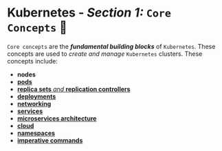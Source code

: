 # **Kubernetes** - ***Section 1:*** `Core Concepts` 🧠

`Core concepts` are the ***fundamental building blocks*** of `Kubernetes`. These concepts are used to *create and manage* `Kubernetes` clusters. These concepts include:

* **nodes**
* [**pods**](01-pods/README.md)
* [**replica sets** *and* **replication controllers**](02-replica-sets/README.md)
* [**deployments**](03-deployments/README.md)
* [**networking**](04-networking/README.md)
* [**services**](05-services/README.md)
* [**microservices architecture**](06-microservices-architecture/README.md)
* [**cloud**](07-kubernetes-on-cloud/README.md)
* [**namespaces**](08-namespaces/README.md)
* [**imperative commands**](09-imperative-commands/README.md)


